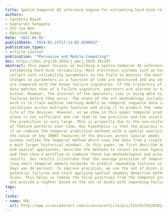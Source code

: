 ```yaml
---
title: Spatio-temporal AI inference engine for estimating hard disk reliability
authors:
- Sanchita Basak
- Saptarshi Sengupta
- Shi-Jie Wen
- Abhishek Dubey
date: '2021-01-01'
publishDate: '2024-01-21T17:12:02.650892Z'
publication_types:
- article-journal
publication: '*Pervasive and Mobile Computing*'
doi: https://doi.org/10.1016/j.pmcj.2020.101283
abstract: This paper focuses on building a spatio-temporal AI inference engine for
  estimating hard disk reliability. Most electronic systems such as hard disks routinely
  collect such reliability parameters in the field to monitor the health of the system.
  Changes in parameters as a function of time are monitored and any observed changes
  are compared with the known failure signatures. If the trajectory of the measured
  data matches that of a failure signature, operators are alerted to take corrective
  action. However, the interest of the operators lies in being able to identify the
  failures before they occur. The state of the art methodology including our prior
  work is to train machine learning models on temporal sequence data capturing the
  variations across multiple features and using it to predict the remaining useful
  life of the devices. However, as we show in this paper temporal prediction capability
  alone is not sufficient and can lead to low precision and the uncertainty around
  the prediction is very large. This is primarily due to the non-uniform progression
  of feature patterns over time. Our hypothesis is that the accuracy can be improved
  if we combine the temporal prediction methods with a spatial analysis that compares
  the value of key SMART features of the devices across similar model in a fixed time
  window (unlike the temporal method which uses the data from a single device and
  a much larger historical window). In this paper, we first describe both temporal
  and spatial approaches, describe the methods to select various hyperparameters,
  and then show a workflow to combine these two methodologies and provide comparative
  results. Our results illustrate that the average precision of temporal methods using
  long-short temporal memory networks to predict impending failures in the next ten
  days was 84 percent. To improve precision, we use the set of disks identified as
  potential failures and start applying spatial anomaly detection methods on those
  disks. This helps us remove the false positives from the temporal prediction results
  and provide a tighter bound on the set of disks with impending failure.
tags:
- ''
links:
- name: URL
  url: http://www.sciencedirect.com/science/article/pii/S1574119220301231
---
```

